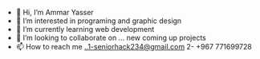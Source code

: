 - 👋 Hi, I’m Ammar Yasser
- 👀 I’m interested in programing and graphic design
- 🌱 I’m currently learning web development
- 💞️ I’m looking to collaborate on ... new coming up projects
- 📫 How to reach me ..1-seniorhack234@gmail.com
2-  +967 771699728



<!---
seniorhacker1/seniorhacker1 is a ✨ special ✨ repository because its `README.md` (this file) appears on your GitHub profile.
You can click the Preview link to take a look at your changes.
--->
